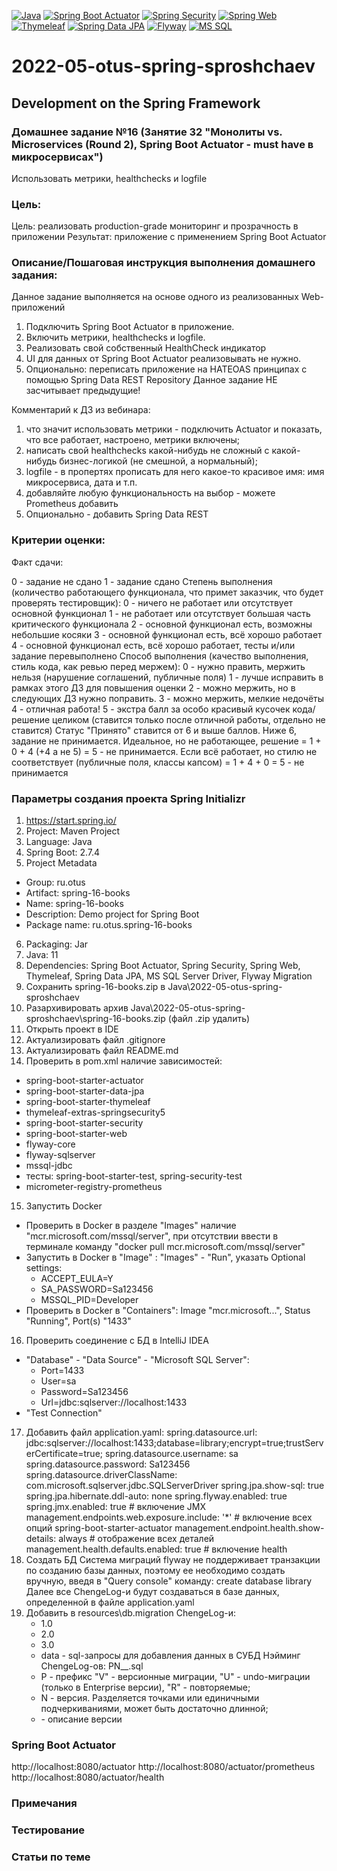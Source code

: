 [![Java](https://img.shields.io/badge/Java-E43222??style=for-the-badge&logo=java&logoColor=FFFFFF)](https://java.com/)
[![Spring Boot Actuator](https://img.shields.io/badge/Spring_Boot_Actuator-FFFFFF??style=for-the-badge&logo=Spring)](https://spring.io/guides/gs/actuator-service/)
[![Spring Security](https://img.shields.io/badge/Spring_Security-FFFFFF??style=for-the-badge&logo=Spring)](https://spring.io/projects/spring-security/)
[![Spring Web](https://img.shields.io/badge/Spring_Web-FFFFFF??style=for-the-badge&logo=Spring)](https://spring.io/guides/gs/serving-web-content/)
[![Thymeleaf](https://img.shields.io/badge/Thymeleaf-FFFFFF??style=for-the-badge&logo=Thymeleaf&logoColor=025B10)](https://www.thymeleaf.org/)
[![Spring Data JPA](https://img.shields.io/badge/Spring_Data_JPA-FFFFFF??style=for-the-badge&logo=Spring)](https://spring.io/projects/spring-data-jpa)
[![Flyway](https://img.shields.io/badge/Flyway-FFFFFF??style=for-the-badge&logo=Flyway&logoColor=CC0100)](https://flywaydb.org/)
[![MS SQL](https://img.shields.io/badge/SQL_Server-2B65B2??style=for-the-badge&logo=Microsoft&logoColor=FFFFFF)](https://www.microsoft.com/en-us/sql-server)

# 2022-05-otus-spring-sproshchaev
Development on the Spring Framework
-----------------------------------
### Домашнее задание №16 (Занятие 32 "Монолиты vs. Microservices (Round 2), Spring Boot Actuator - must have в микросервисах")
Использовать метрики, healthchecks и logfile

### Цель:
Цель: реализовать production-grade мониторинг и прозрачность в приложении
Результат: приложение с применением Spring Boot Actuator

### Описание/Пошаговая инструкция выполнения домашнего задания:
Данное задание выполняется на основе одного из реализованных Web-приложений

1. Подключить Spring Boot Actuator в приложение.
2. Включить метрики, healthchecks и logfile.
3. Реализовать свой собственный HealthCheck индикатор
4. UI для данных от Spring Boot Actuator реализовывать не нужно.
5. Опционально: переписать приложение на HATEOAS принципах с помощью Spring Data REST Repository
Данное задание НЕ засчитывает предыдущие!

Комментарий к ДЗ из вебинара: 
1) что значит использовать метрики - подключить Actuator и показать, что все работает, 
настроено, метрики включены;   
2) написать свой healthchecks какой-нибудь не сложный с какой-нибудь бизнес-логикой (не смешной, а нормальный);
3) logfile - в пропертях прописать для него какое-то красивое имя: имя микросервиса, дата и т.п.
4) добавляйте любую функциональность на выбор - можете Prometheus добавить
5) Опционально - добавить Spring Data REST 

### Критерии оценки:
Факт сдачи:

0 - задание не сдано
1 - задание сдано
Степень выполнения (количество работающего функционала, что примет заказчик, что будет проверять тестировщик):
0 - ничего не работает или отсутствует основной функционал
1 - не работает или отсутствует большая часть критического функционала
2 - основной функционал есть, возможны небольшие косяки
3 - основной функционал есть, всё хорошо работает
4 - основной функционал есть, всё хорошо работает, тесты и/или задание перевыполнено
Способ выполнения (качество выполнения, стиль кода, как ревью перед мержем):
0 - нужно править, мержить нельзя (нарушение соглашений, публичные поля)
1 - лучше исправить в рамках этого ДЗ для повышения оценки
2 - можно мержить, но в следующих ДЗ нужно поправить.
3 - можно мержить, мелкие недочёты
4 - отличная работа!
5 - экстра балл за особо красивый кусочек кода/решение целиком (ставится только после отличной работы, отдельно не ставится)
Статус "Принято" ставится от 6 и выше баллов.
Ниже 6, задание не принимается.
Идеальное, но не работающее, решение = 1 + 0 + 4 (+4 а не 5) = 5 - не принимается.
Если всё работает, но стилю не соответствует (публичные поля, классы капсом) = 1 + 4 + 0 = 5 - не принимается

### Параметры создания проекта Spring Initializr
1. https://start.spring.io/
2. Project: Maven Project
3. Language: Java
4. Spring Boot: 2.7.4
5. Project Metadata
  - Group: ru.otus
  - Artifact: spring-16-books
  - Name: spring-16-books
  - Description: Demo project for Spring Boot
  - Package name: ru.otus.spring-16-books
6. Packaging: Jar
7. Java: 11
8. Dependencies: Spring Boot Actuator, Spring Security, Spring Web, Thymeleaf, Spring Data JPA, MS SQL Server Driver, 
Flyway Migration
9. Сохранить spring-16-books.zip в Java\2022-05-otus-spring-sproshchaev
10. Разархивировать архив Java\2022-05-otus-spring-sproshchaev\spring-16-books.zip (файл .zip удалить)
11. Открыть проект в IDE
12. Актуализировать файл .gitignore
13. Актуализировать файл README.md
14. Проверить в pom.xml наличие зависимостей: 
  - spring-boot-starter-actuator
  - spring-boot-starter-data-jpa 
  - spring-boot-starter-thymeleaf 
  - thymeleaf-extras-springsecurity5  
  - spring-boot-starter-security 
  - spring-boot-starter-web
  - flyway-core  
  - flyway-sqlserver  
  - mssql-jdbc 
  - тесты: spring-boot-starter-test, spring-security-test 
  - micrometer-registry-prometheus
15. Запустить Docker
  - Проверить в Docker в разделе "Images" наличие "mcr.microsoft.com/mssql/server", при отсутствии ввести в терминале 
  команду "docker pull mcr.microsoft.com/mssql/server"
  - Запустить в Docker в "Image" : "Images" - "Run", указать Optional settings: 
     - ACCEPT_EULA=Y
     - SA_PASSWORD=Sa123456
     - MSSQL_PID=Developer
  - Проверить в Docker в "Containers": Image "mcr.microsoft...", Status "Running", Port(s) "1433"
16. Проверить соединение с БД в IntelliJ IDEA
  - "Database" - "Data Source" - "Microsoft SQL Server": 
     - Port=1433 
     - User=sa 
     - Password=Sa123456
     - Url=jdbc:sqlserver://localhost:1433 
  - "Test Connection"
17. Добавить файл application.yaml:
    spring.datasource.url: jdbc:sqlserver://localhost:1433;database=library;encrypt=true;trustServerCertificate=true;
    spring.datasource.username: sa
    spring.datasource.password: Sa123456
    spring.datasource.driverClassName: com.microsoft.sqlserver.jdbc.SQLServerDriver
    spring.jpa.show-sql: true
    spring.jpa.hibernate.ddl-auto: none
    spring.flyway.enabled: true
    spring.jmx.enabled: true # включение JMX
    management.endpoints.web.exposure.include: '*' # включение всех опций spring-boot-starter-actuator
    management.endpoint.health.show-details: always # отображение всех деталей
    management.health.defaults.enabled: true # включение health
18. Создать БД
    Система миграций flyway не поддерживает транзакции по созданию базы данных, поэтому ее необходимо создать вручную, 
    введя в "Query console" команду: create database library
    Далее все ChengeLog-и будут создаваться в базе данных, определенной в файле application.yaml
19. Добавить в resources\db.migration ChengeLog-и:
      - 1.0 
      - 2.0
      - 3.0
      - data - sql-запросы для добавления данных в СУБД
    Нэйминг ChengeLog-ов: PN__<Description>.sql
      - P - префикс "V" - версионные миграции, "U" - undo-миграции (только в Enterprise версии), "R" - повторяемые;
      - N - версия. Разделяется точками или единичными подчеркиваниями, может быть достаточно длинной;
      - <Description> - описание версии

### Spring Boot Actuator

http://localhost:8080/actuator
http://localhost:8080/actuator/prometheus
http://localhost:8080/actuator/health

### Примечания

### Тестирование

### Статьи по теме
